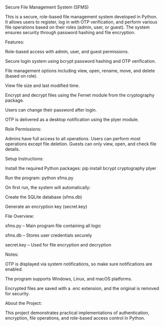 Secure File Management System (SFMS)

This is a secure, role-based file management system developed in Python. It allows users to register, log in with OTP verification, and perform various file operations based on their roles (admin, user, or guest). The system ensures security through password hashing and file encryption.

Features:

Role-based access with admin, user, and guest permissions.

Secure login system using bcrypt password hashing and OTP verification.

File management options including view, open, rename, move, and delete (based on role).

View file size and last modified time.

Encrypt and decrypt files using the Fernet module from the cryptography package.

Users can change their password after login.

OTP is delivered as a desktop notification using the plyer module.

Role Permissions:

Admins have full access to all operations.
Users can perform most operations except file deletion.
Guests can only view, open, and check file details.

Setup Instructions:

Install the required Python packages: pip install bcrypt cryptography plyer

Run the program: python sfms.py

On first run, the system will automatically:

Create the SQLite database (sfms.db)

Generate an encryption key (secret.key)

File Overview:

sfms.py – Main program file containing all logic

sfms.db – Stores user credentials securely

secret.key – Used for file encryption and decryption

Notes:

OTP is displayed via system notifications, so make sure notifications are enabled.

The program supports Windows, Linux, and macOS platforms.

Encrypted files are saved with a .enc extension, and the original is removed for security.

About the Project:

This project demonstrates practical implementations of authentication, encryption, file operations, and role-based access control in Python.
